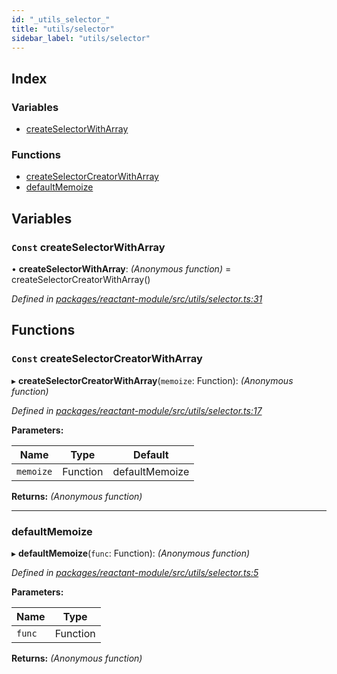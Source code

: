 ```yaml
---
id: "_utils_selector_"
title: "utils/selector"
sidebar_label: "utils/selector"
---
```


## Index

### Variables

* [createSelectorWithArray](_utils_selector_.md#const-createselectorwitharray)

### Functions

* [createSelectorCreatorWithArray](_utils_selector_.md#const-createselectorcreatorwitharray)
* [defaultMemoize](_utils_selector_.md#defaultmemoize)

## Variables

### `Const` createSelectorWithArray

• **createSelectorWithArray**: *(Anonymous function)* = createSelectorCreatorWithArray()

*Defined in [packages/reactant-module/src/utils/selector.ts:31](https://github.com/unadlib/reactant/blob/d9c42d1/packages/reactant-module/src/utils/selector.ts#L31)*

## Functions

### `Const` createSelectorCreatorWithArray

▸ **createSelectorCreatorWithArray**(`memoize`: Function): *(Anonymous function)*

*Defined in [packages/reactant-module/src/utils/selector.ts:17](https://github.com/unadlib/reactant/blob/d9c42d1/packages/reactant-module/src/utils/selector.ts#L17)*

**Parameters:**

Name | Type | Default |
------ | ------ | ------ |
`memoize` | Function | defaultMemoize |

**Returns:** *(Anonymous function)*

___

###  defaultMemoize

▸ **defaultMemoize**(`func`: Function): *(Anonymous function)*

*Defined in [packages/reactant-module/src/utils/selector.ts:5](https://github.com/unadlib/reactant/blob/d9c42d1/packages/reactant-module/src/utils/selector.ts#L5)*

**Parameters:**

Name | Type |
------ | ------ |
`func` | Function |

**Returns:** *(Anonymous function)*
